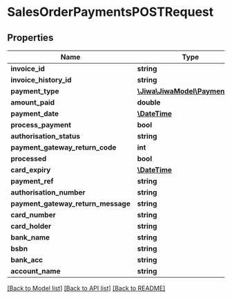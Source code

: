 # SalesOrderPaymentsPOSTRequest

## Properties
Name | Type | Description | Notes
------------ | ------------- | ------------- | -------------
**invoice_id** | **string** |  | [optional] 
**invoice_history_id** | **string** |  | [optional] 
**payment_type** | [**\Jiwa\JiwaModel\PaymentType**](PaymentType.md) |  | [optional] 
**amount_paid** | **double** |  | [optional] 
**payment_date** | [**\DateTime**](\DateTime.md) |  | [optional] 
**process_payment** | **bool** |  | [optional] 
**authorisation_status** | **string** |  | [optional] 
**payment_gateway_return_code** | **int** |  | [optional] 
**processed** | **bool** |  | [optional] 
**card_expiry** | [**\DateTime**](\DateTime.md) |  | [optional] 
**payment_ref** | **string** |  | [optional] 
**authorisation_number** | **string** |  | [optional] 
**payment_gateway_return_message** | **string** |  | [optional] 
**card_number** | **string** |  | [optional] 
**card_holder** | **string** |  | [optional] 
**bank_name** | **string** |  | [optional] 
**bsbn** | **string** |  | [optional] 
**bank_acc** | **string** |  | [optional] 
**account_name** | **string** |  | [optional] 

[[Back to Model list]](../README.md#documentation-for-models) [[Back to API list]](../README.md#documentation-for-api-endpoints) [[Back to README]](../README.md)


